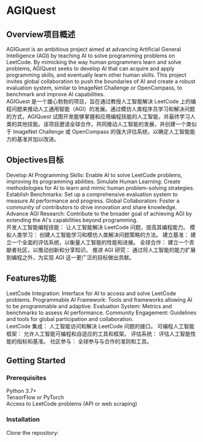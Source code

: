 # AGIQuest

## Overview项目概述
AGIGuest is an ambitious project aimed at advancing Artificial General Intelligence (AGI) by teaching AI to solve programming problems on LeetCode. By mimicking the way human programmers learn and solve problems, AGIQuest seeks to develop AI that can acquire and apply programming skills, and eventually learn other human skills. This project invites global collaboration to push the boundaries of AI and create a robust evaluation system, similar to ImageNet Challenge or OpenCompass, to benchmark and improve AI capabilities.  
AGIGuest 是一个雄心勃勃的项目，旨在通过教授人工智能解决 LeetCode 上的编程问题来推动人工通用智能（AGI）的发展。通过模仿人类程序员学习和解决问题的方式，AGIQuest 试图开发能够掌握和应用编程技能的人工智能，并最终学习人类的其他技能。该项目邀请全球合作，共同推动人工智能的发展，并创建一个类似于 ImageNet Challenge 或 OpenCompass 的强大评估系统，以确定人工智能能力的基准并加以改进。

## Objectives目标
Develop AI Programming Skills: Enable AI to solve LeetCode problems, improving its programming abilities.
Simulate Human Learning: Create methodologies for AI to learn and mimic human problem-solving strategies.
Establish Benchmarks: Set up a comprehensive evaluation system to measure AI performance and progress.
Global Collaboration: Foster a community of contributors to drive innovation and share knowledge.
Advance AGI Research: Contribute to the broader goal of achieving AGI by extending the AI's capabilities beyond programming.  
开发人工智能编程技能： 让人工智能解决 LeetCode 问题，提高其编程能力。
模拟人类学习： 创建人工智能学习和模仿人类解决问题策略的方法。
建立基准： 建立一个全面的评估系统，以衡量人工智能的性能和进展。
全球合作： 建立一个贡献者社区，以推动创新和分享知识。
推进 AGI 研究： 通过将人工智能的能力扩展到编程之外，为实现 AGI 这一更广泛的目标做出贡献。

## Features功能
LeetCode Integration: Interface for AI to access and solve LeetCode problems.
Programmable AI Framework: Tools and frameworks allowing AI to be programmable and adaptive.
Evaluation System: Metrics and benchmarks to assess AI performance.
Community Engagement: Guidelines and tools for global participation and collaboration.  
LeetCode 集成： 人工智能访问和解决 LeetCode 问题的接口。
可编程人工智能框架： 允许人工智能可编程和自适应的工具和框架。
评估系统： 评估人工智能性能的指标和基准。
社区参与： 全球参与与合作的准则和工具。

## Getting Started
### Prerequisites
Python 3.7+  
TensorFlow or PyTorch  
Access to LeetCode problems (API or web scraping)
### Installation
Clone the repository:



